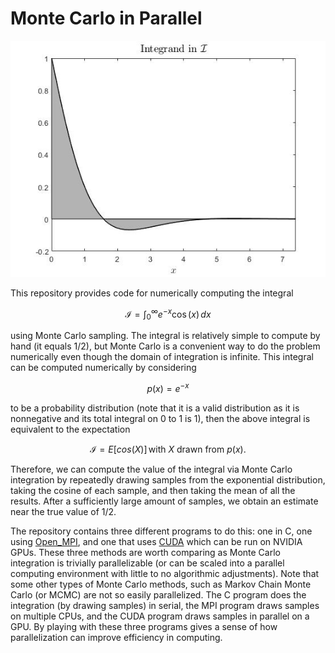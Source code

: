 # Monte Carlo in Parallel

![Integrand](https://github.com/natsan91/Monte_Carlo_in_Parallel/blob/master/Integrand.jpg)

This repository provides code for numerically computing the integral 


$$
\mathcal{I} = \int_0^\infty e^{-x} \cos(x)\,dx
$$


using Monte Carlo sampling. The integral is relatively simple to compute by hand (it equals 1/2), but Monte Carlo is a convenient way to do the  problem numerically even though the domain of integration is infinite. This integral can be computed numerically by considering 


$$
p(x) = e^{-x}
$$


to be a probability distribution (note that it is a valid distribution as it is nonnegative and its
total integral on 0 to 1 is 1), then the above integral is equivalent to the expectation


$$
\mathcal{I} = E[cos(X)] \, \text{with } X \text{ drawn from }p(x).
$$


Therefore, we can compute the value of the integral via Monte Carlo integration by repeatedly drawing samples from the exponential distribution, taking the cosine of each sample, and then taking the mean of all the results. After a sufficiently large amount of samples, we obtain an estimate near the true value of 1/2.

The repository contains three different programs to do this: one in C, one using [Open_MPI](https://www.open-mpi.org/), and one that uses [CUDA](https://developer.nvidia.com/cuda-zone) which can be run on NVIDIA GPUs. These three methods are worth comparing as Monte Carlo integration is trivially parallelizable (or can be scaled into a parallel computing environment with little to no algorithmic adjustments). Note that some other types of Monte Carlo methods, such as Markov Chain Monte Carlo (or MCMC) are not so easily parallelized. The C program does the integration (by drawing samples) in serial, the MPI program draws samples on multiple CPUs, and the CUDA program draws samples in parallel on a GPU. By playing with these three programs gives a sense of how parallelization can improve efficiency in computing.